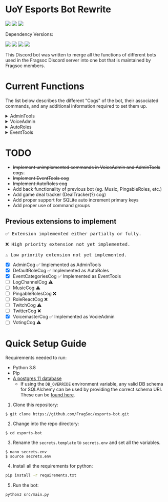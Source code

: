 # UoY Esports Bot Rewrite

<div align=left>
    <a href="https://travis-ci.com/FragSoc/esports-bot"><img src="https://img.shields.io/travis/com/fragsoc/esports-bot?style=flat-square" /></a>
    <a href="https://hub.docker.com/r/fragsoc/esports-bot"><img src="https://img.shields.io/docker/pulls/fragsoc/esports-bot?style=flat-square" /></a>
    <a href="https://github.com/FragSoc/esports-bot"><img src="https://img.shields.io/github/license/fragsoc/esports-bot?style=flat-square" /></a>
</div>

Dependency Versions:

<div align=left>
    <img src="https://img.shields.io/badge/min%20python%20version-3.9.0-green?style=flat-square" />
    <img src="https://img.shields.io/badge/min%20postgres%20version-11-lightgrey?style=flat-square" />
    <img src="https://img.shields.io/badge/min%20docker%20version-20.0.0-blue?style=flat-square" />
    <img src="https://img.shields.io/badge/min%20docker--compose%20version-1.25.0-blue?style=flat-square" />
</div>

This Discord bot was written to merge all the functions of different bots used in the Fragsoc Discord server into one bot that is maintained by Fragsoc members.

# Current Functions

The list below describes the different "Cogs" of the bot, their associated commands, and any additional information required to set them up.

<details>
<summary>AdminTools</summary>

## AdminTools

AdminTools cog is used to manage basic Administrator/Moderation tools.
All commands in this cog require the user to have the administrator permission in a given guild/server.

### Current Commands:

#### /admin-member-count

- Get the current member count of the server.

#### /admin-clear-messages [optional: message-count]

- Delete a specific number of messages in the given channel.
  Defaults to 5 messages, with a maximum of 100 messages.

#### /admin-get-version

- Get the current version of the Bot.

</details>

<details>
<summary>VoiceAdmin</summary>

## VoiceAdmin

### Environment Variable: `ENABLE_VOICEADMIN`

VoiceAdmin cog is used to dynamically create and manage Voice Channels, by assigning specific channels to act as parent channels.
When users join parent Voice Channels, a new chil Voice Channel is created, and the user moved to it.
The user has control over the child Voice Channel name, and can limit how many/who can join.

### Current Commands:

#### /vc-set-parent \<voice-channel\>

- Set a Voice Channel to be a parent Voice Channel.

#### /vc-remove-parent \<voice-channel\>

- Remove a Voice Channel from being a parent Voice Channel.

#### /vc-get-parents

- Get the list of current parent Voice Channels.

#### /vc-rename \<new-name\>

- Rename your current Voice Channel

#### /vc-lock

- Only allow current members to (re)join your Voice Channel.

#### /vc-unlock

- Allow anyone to join your Voice Channel again.

#### /vc-limit

- Set the member count limit of your Voice Channel.

#### /vc-unlimit

- Remove the member count limit of your Voice Channel.

</details>

<details>
<summary>AutoRoles</summary>

## AutoRoles

### Environment Variable: `ENABLE_AUTOROLES`

#### /roles-set-list \<One or many roles mentioned\>

- Sets the roles to be given to new users when they join the guild/server.
  - If one or more the of the roles are valid, any roles previously configured will be removed.

#### /roles-add-role \<role\>

- Adds a role to the list of roles without overriding the currently configured roles.

#### /roles-remove-role \<role\>

- Removes a role from the list of currently configured roles.

#### /roles-get-list

- Gets the list of currently configured AutoRoles.

#### /roles-clear-list

- Clears all roles from the list of configured AutoRoles.

</details>

<details>
<summary>EventTools</summary>

## EventTools

### Environment Variable: `ENABLE_EVENTTOOLS`

#### /events-create-event \<name\> \<physical location\> \<start time\> \<end time\> \<timezone\> \<common member role\> \<role color\>

- Creates a new event.

#### /events-open-event \<event name or ID\>

- Opens the given event. This will show the sign-in menu to members.

#### /events-close-event \<event name or ID\> [optional: keep-event?] [optional: clear-messages?]

- Ends the given event. This will hide all the channels from members.
- If keep-event is set to True, the event will be archived, otherwise it's channels and roles will be deleted.
- If clear-messages is set to True, when the event is archived, messages in all channels will be deleted.

#### /events-reschedule-event \<physical location\> \<start time\> \<end time\> \<timezone\>

- If an event has been archived, it can be reused and rescheduled for a new date using this command.

#### /events-remove-event \<event name or ID\>

- Entirely deletes either an active or archived event.
</details>

# TODO

- ~~Implement unimplemented commands in VoiceAdmin and AdminTools cogs.~~
- ~~Implement EventTools cog~~
- ~~Implement AutoRoles cog~~
- Add back functionality of previous bot (eg. Music, PingableRoles, etc.)
- Add game deal tracker (DealTracker(?) cog)
- Add proper support for SQLite auto increment primary keys
- Add proper use of command groups

## Previous extensions to implement

<pre>
✅ Extension implemented either partially or fully.

❌ High priority extension not yet implemented.

⚠️ Low priority extension not yet implemented.
</pre>

- [x] AdminCog ✅ Implemented as AdminTools
- [x] DefaultRoleCog ✅ Implemented as AutoRoles
- [x] EventCategoriesCog ✅ Implemented as EventTools
- [ ] LogChannelCog ⚠️
- [ ] MusicCog ⚠️
- [ ] PingableRolesCog ❌
- [ ] RoleReactCog ❌
- [ ] TwitchCog ⚠️
- [ ] TwitterCog ❌
- [x] VoicemasterCog ✅ Implemented as VocieAdmin
- [ ] VotingCog ⚠️

# Quick Setup Guide

Requirements needed to run:

- Python 3.8
- Pip
- [A postgres 11 database](https://www.postgresql.org/docs/current/admin.html)
  - If using the `DB_OVERRIDE` environment variable, any valid DB schema for SQLAlchemy can be used by providing the correct schema URI. These can be [found here](https://docs.sqlalchemy.org/en/14/dialects/).

1. Clone this repository:

```console
$ git clone https://github.com/FragSoc/esports-bot.git
```

2. Change into the repo directory:

```console
$ cd esports-bot
```

3. Rename the `secrets.template` to `secrets.env` and set all the variables.

```console
$ nano secrets.env
$ source secrets.env
```

4. Install all the requirements for python:

```bash
pip install -r requirements.txt
```

5. Run the bot:

```bash
python3 src/main.py
```
